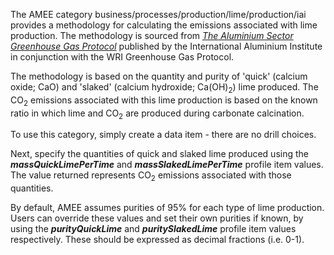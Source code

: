The AMEE category business/processes/production/lime/production/iai
provides a methodology for calculating the emissions associated with
lime production. The methodology is sourced from *[The Aluminium Sector
Greenhouse Gas
Protocol](http://www.ghgprotocol.org/downloads/calcs/aluminium.pdf)*
published by the International Aluminium Institute in conjunction with
the WRI Greenhouse Gas Protocol.

The methodology is based on the quantity and purity of 'quick' (calcium
oxide; CaO) and 'slaked' (calcium hydroxide; Ca(OH)<sub>2</sub>) lime produced.
The CO<sub>2</sub> emissions associated with this lime production is based on
the known ratio in which lime and CO<sub>2</sub> are produced during carbonate
calcination.

To use this category, simply create a data item - there are no drill
choices.

Next, specify the quantities of quick and slaked lime produced using the
***massQuickLimePerTime*** and ***massSlakedLimePerTime*** profile item
values. The value returned represents CO<sub>2</sub> emissions associated with
those quantities.

By default, AMEE assumes purities of 95% for each type of lime
production. Users can override these values and set their own purities
if known, by using the ***purityQuickLime*** and ***puritySlakedLime***
profile item values respectively. These should be expressed as decimal
fractions (i.e. 0-1).
